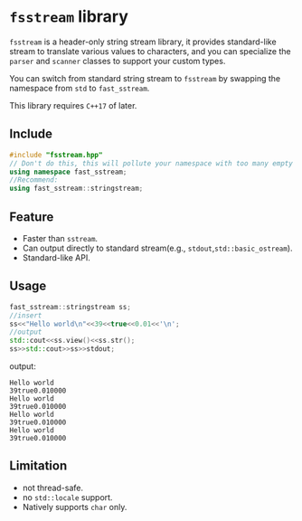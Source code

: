 # `fsstream` library
`fsstream` is a header-only string stream library, it provides standard-like stream to translate various values to characters, and you can specialize the `parser` and `scanner` classes to support your custom types.

You can switch from standard string stream to `fsstream` by swapping the namespace from `std` to `fast_sstream`.

This library requires `C++17` of later.

## Include
```cpp
#include "fsstream.hpp"
// Don't do this, this will pollute your namespace with too many empty structures and alias.
using namespace fast_sstream;
//Recommend:
using fast_sstream::stringstream;
```

## Feature

* Faster than `sstream`.
* Can output directly to standard stream(e.g., `stdout`,`std::basic_ostream`).
* Standard-like API.

## Usage

```cpp
fast_sstream::stringstream ss;
//insert
ss<<"Hello world\n"<<39<<true<<0.01<<'\n';
//output
std::cout<<ss.view()<<ss.str();
ss>>std::cout>>ss>>stdout;
```
output:
```
Hello world
39true0.010000
Hello world
39true0.010000
Hello world
39true0.010000
Hello world
39true0.010000
```

## Limitation

* not thread-safe.
* no `std::locale` support.
* Natively supports `char` only.
